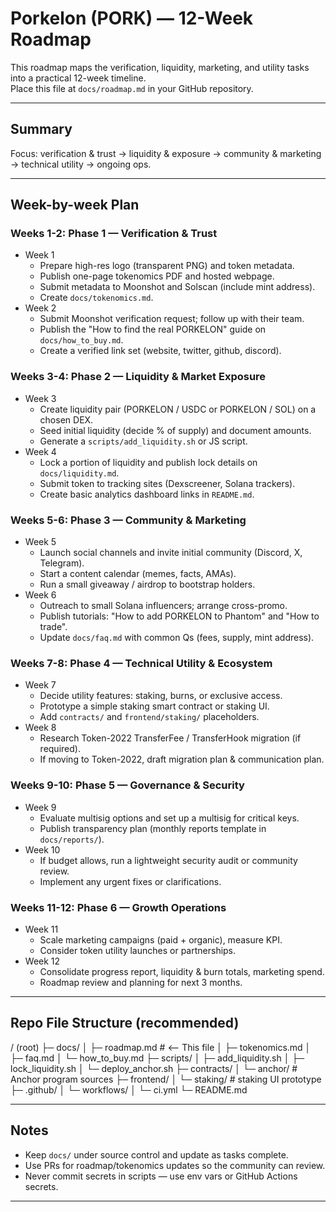 # Porkelon (PORK) — 12-Week Roadmap

This roadmap maps the verification, liquidity, marketing, and utility tasks into a practical 12-week timeline.  
Place this file at `docs/roadmap.md` in your GitHub repository.

---

## Summary
Focus: verification & trust → liquidity & exposure → community & marketing → technical utility → ongoing ops.

---

## Week-by-week Plan

### Weeks 1-2: Phase 1 — Verification & Trust
- Week 1
  - Prepare high-res logo (transparent PNG) and token metadata.
  - Publish one-page tokenomics PDF and hosted webpage.
  - Submit metadata to Moonshot and Solscan (include mint address).
  - Create `docs/tokenomics.md`.
- Week 2
  - Submit Moonshot verification request; follow up with their team.
  - Publish the "How to find the real PORKELON" guide on `docs/how_to_buy.md`.
  - Create a verified link set (website, twitter, github, discord).

### Weeks 3-4: Phase 2 — Liquidity & Market Exposure
- Week 3
  - Create liquidity pair (PORKELON / USDC or PORKELON / SOL) on a chosen DEX.
  - Seed initial liquidity (decide % of supply) and document amounts.
  - Generate a `scripts/add_liquidity.sh` or JS script.
- Week 4
  - Lock a portion of liquidity and publish lock details on `docs/liquidity.md`.
  - Submit token to tracking sites (Dexscreener, Solana trackers).
  - Create basic analytics dashboard links in `README.md`.

### Weeks 5-6: Phase 3 — Community & Marketing
- Week 5
  - Launch social channels and invite initial community (Discord, X, Telegram).
  - Start a content calendar (memes, facts, AMAs).
  - Run a small giveaway / airdrop to bootstrap holders.
- Week 6
  - Outreach to small Solana influencers; arrange cross-promo.
  - Publish tutorials: "How to add PORKELON to Phantom" and "How to trade".
  - Update `docs/faq.md` with common Qs (fees, supply, mint address).

### Weeks 7-8: Phase 4 — Technical Utility & Ecosystem
- Week 7
  - Decide utility features: staking, burns, or exclusive access.
  - Prototype a simple staking smart contract or staking UI.
  - Add `contracts/` and `frontend/staking/` placeholders.
- Week 8
  - Research Token-2022 TransferFee / TransferHook migration (if required).
  - If moving to Token-2022, draft migration plan & communication plan.

### Weeks 9-10: Phase 5 — Governance & Security
- Week 9
  - Evaluate multisig options and set up a multisig for critical keys.
  - Publish transparency plan (monthly reports template in `docs/reports/`).
- Week 10
  - If budget allows, run a lightweight security audit or community review.
  - Implement any urgent fixes or clarifications.

### Weeks 11-12: Phase 6 — Growth Operations
- Week 11
  - Scale marketing campaigns (paid + organic), measure KPI.
  - Consider token utility launches or partnerships.
- Week 12
  - Consolidate progress report, liquidity & burn totals, marketing spend.
  - Roadmap review and planning for next 3 months.

---

## Repo File Structure (recommended)

/ (root) ├─ docs/ │  ├─ roadmap.md          # <-- This file │  ├─ tokenomics.md │  ├─ faq.md │  └─ how_to_buy.md ├─ scripts/ │  ├─ add_liquidity.sh │  ├─ lock_liquidity.sh │  └─ deploy_anchor.sh ├─ contracts/ │  └─ anchor/             # Anchor program sources ├─ frontend/ │  └─ staking/            # staking UI prototype ├─ .github/ │  └─ workflows/ │     └─ ci.yml └─ README.md

---

## Notes
- Keep `docs/` under source control and update as tasks complete.  
- Use PRs for roadmap/tokenomics updates so the community can review.  
- Never commit secrets in scripts — use env vars or GitHub Actions secrets.


---

